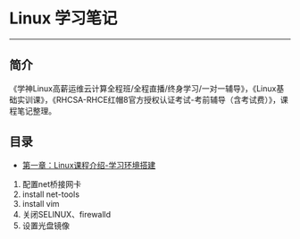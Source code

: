 # Linux 学习笔记

---

## 简介

《学神Linux高薪运维云计算全程班/全程直播/终身学习/一对一辅导》，《Linux基础实训课》，《RHCSA-RHCE红帽8官方授权认证考试-考前辅导（含考试费）》，课程笔记整理。

## 目录

* [第一章：Linux课程介绍-学习环境搭建](./第一章：Linux课程介绍-学习环境搭建.md)

1. 配置net桥接网卡
2. install net-tools
3. install vim
4. 关闭SELINUX、firewalld
5. 设置光盘镜像